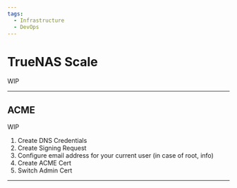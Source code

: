 ```yaml
---
tags:
  - Infrastructure
  - DevOps
---
```

# TrueNAS Scale
WIP

---
## ACME
WIP

1. Create DNS Credentials
2. Create Signing Request
3. Configure email address for your current user (in case of root, info)
4. Create ACME Cert
5. Switch Admin Cert

---
